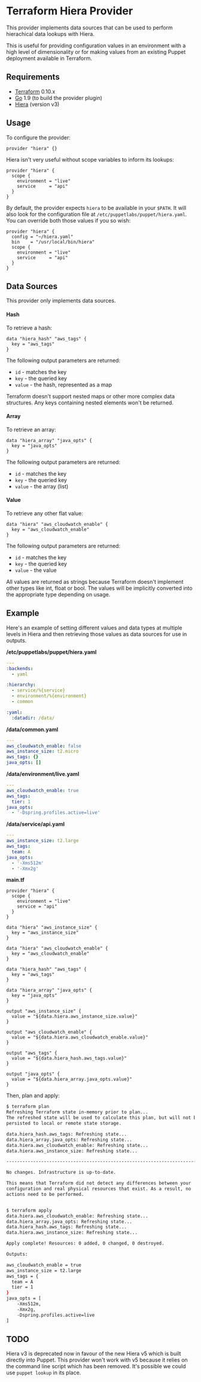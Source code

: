 
# Terraform Hiera Provider
This provider implements data sources that can be used to perform hierachical data lookups with Hiera.

This is useful for providing configuration values in an environment with a high level of dimensionality or for making values from an existing Puppet deployment available in Terraform.

## Requirements
* [Terraform](https://www.terraform.io/downloads.html) 0.10.x
* [Go](https://golang.org/doc/install) 1.9 (to build the provider plugin)
* [Hiera](https://puppet.com/docs/hiera/3.3/index.html) (version v3)

## Usage
To configure the provider:
```hcl
provider "hiera" {}
```
Hiera isn't very useful without scope variables to inform its lookups:
```hcl
provider "hiera" {
  scope {
    environment = "live"
    service     = "api"
  }
}
```
By default, the provider expects `hiera` to be available in your `$PATH`. It will also look for the configuration file at `/etc/puppetlabs/puppet/hiera.yaml`. You can override both those values if you so wish:
```hcl
provider "hiera" {
  config = "~/hiera.yaml"
  bin    = "/usr/local/bin/hiera"
  scope {
    environment = "live"
    service     = "api"
  }
}
```
## Data Sources
This provider only implements data sources.
#### Hash
To retrieve a hash:
```hcl
data "hiera_hash" "aws_tags" {
  key = "aws_tags"
}
```
The following output parameters are returned:
* `id` - matches the key
* `key` - the queried key
* `value` - the hash, represented as a map

Terraform doesn't support nested maps or other more complex data structures. Any keys containing nested elements won't be returned.

#### Array
To retrieve an array:
```hcl
data "hiera_array" "java_opts" {
  key = "java_opts"
}
```
The following output parameters are returned:
* `id` - matches the key
* `key` - the queried key
* `value` - the array (list)

#### Value
To retrieve any other flat value:
```hcl
data "hiera" "aws_cloudwatch_enable" {
  key = "aws_cloudwatch_enable"
}
```
The following output parameters are returned:
* `id` - matches the key
* `key` - the queried key
* `value` - the value

All values are returned as strings because Terraform doesn't implement other types like int, float or bool. The values will be implicitly converted into the appropriate type depending on usage.

## Example
Here's an example of setting different values and data types at multiple levels in Hiera and then retrieving those values as data sources for use in outputs.

**/etc/puppetlabs/puppet/hiera.yaml**
```yaml
---
:backends:
  - yaml

:hierarchy:
  - service/%{service}
  - environment/%{environment}
  - common

:yaml:
  :datadir: /data/
```
**/data/common.yaml**
```yaml
---
aws_cloudwatch_enable: false
aws_instance_size: t2.micro
aws_tags: {}
java_opts: []
```
**/data/environment/live.yaml**
```yaml
---
aws_cloudwatch_enable: true
aws_tags:
  tier: 1
java_opts:
  - '-Dspring.profiles.active=live'
```
**/data/service/api.yaml**
```yaml
---
aws_instance_size: t2.large
aws_tags:
  team: A
java_opts:
  - '-Xms512m'
  - '-Xmx2g'
```
**main.tf**
```hcl
provider "hiera" {
  scope {
    environment = "live"
    service = "api"
  }
}

data "hiera" "aws_instance_size" {
  key = "aws_instance_size"
}

data "hiera" "aws_cloudwatch_enable" {
  key = "aws_cloudwatch_enable"
}

data "hiera_hash" "aws_tags" {
  key = "aws_tags"
}

data "hiera_array" "java_opts" {
  key = "java_opts"
}

output "aws_instance_size" {
  value = "${data.hiera.aws_instance_size.value}"
}

output "aws_cloudwatch_enable" {
  value = "${data.hiera.aws_cloudwatch_enable.value}"
}

output "aws_tags" {
  value = "${data.hiera_hash.aws_tags.value}"
}

output "java_opts" {
  value = "${data.hiera_array.java_opts.value}"
}

```
Then, plan and apply:
```sh
$ terraform plan
Refreshing Terraform state in-memory prior to plan...
The refreshed state will be used to calculate this plan, but will not be
persisted to local or remote state storage.

data.hiera_hash.aws_tags: Refreshing state...
data.hiera_array.java_opts: Refreshing state...
data.hiera.aws_cloudwatch_enable: Refreshing state...
data.hiera.aws_instance_size: Refreshing state...

------------------------------------------------------------------------

No changes. Infrastructure is up-to-date.

This means that Terraform did not detect any differences between your
configuration and real physical resources that exist. As a result, no
actions need to be performed.


$ terraform apply
data.hiera.aws_cloudwatch_enable: Refreshing state...
data.hiera_array.java_opts: Refreshing state...
data.hiera_hash.aws_tags: Refreshing state...
data.hiera.aws_instance_size: Refreshing state...

Apply complete! Resources: 0 added, 0 changed, 0 destroyed.

Outputs:

aws_cloudwatch_enable = true
aws_instance_size = t2.large
aws_tags = {
  team = A
  tier = 1
}
java_opts = [
    -Xms512m, 
    -Xmx2g,
    -Dspring.profiles.active=live
]
```
## TODO
Hiera v3 is deprecated now in favour of the new Hiera v5 which is built directly into Puppet. This provider won't work with v5 because it relies on the command line script which has been removed. It's possible we could use `puppet lookup` in its place.